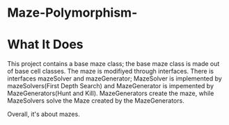 # Maze-Polymorphism-

# What It Does
This project contains a base maze class; the base maze class is made out of base cell classes. The maze is modifiyed through interfaces. There is interfaces mazeSolver and mazeGenerator; MazeSolver is implemented by mazeSolvers(First Depth Search) and MazeGenerator is impemented by MazeGenerators(Hunt and Kill). MazeGenerators create the maze, while MazeSolvers solve the Maze created by the MazeGenerators. 

Overall, it's about mazes.

